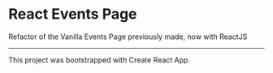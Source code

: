 # React Events Page
Refactor of the Vanilla Events Page previously made, now with ReactJS
____________________________

This project was bootstrapped with Create React App.
